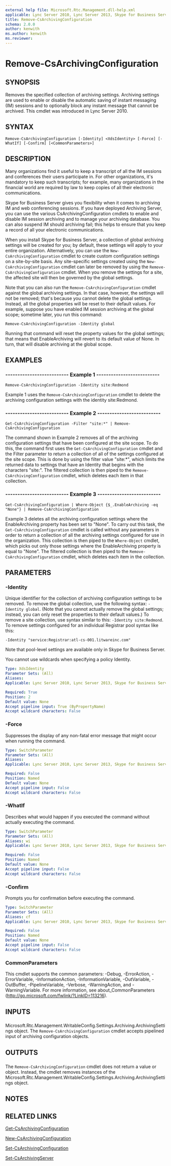 ```yaml
---
external help file: Microsoft.Rtc.Management.dll-help.xml
applicable: Lync Server 2010, Lync Server 2013, Skype for Business Server 2015, Skype for Business Server 2019
title: Remove-CsArchivingConfiguration
schema: 2.0.0
author: kenwith
ms.author: kenwith
ms.reviewer:
---
```


# Remove-CsArchivingConfiguration

## SYNOPSIS
Removes the specified collection of archiving settings.
Archiving settings are used to enable or disable the automatic saving of instant messaging (IM) sessions and to optionally block any instant message that cannot be archived.
This cmdlet was introduced in Lync Server 2010.


## SYNTAX

```
Remove-CsArchivingConfiguration [-Identity] <XdsIdentity> [-Force] [-WhatIf] [-Confirm] [<CommonParameters>]
```

## DESCRIPTION
Many organizations find it useful to keep a transcript of all the IM sessions and conferences their users participate in.
For other organizations, it's mandatory to keep such transcripts; for example, many organizations in the financial world are required by law to keep copies of all their electronic communications.

Skype for Business Server gives you flexibility when it comes to archiving IM and web conferencing sessions.
If you have deployed Archiving Server, you can use the various CsArchivingConfiguration cmdlets to enable and disable IM session archiving and to manage your archiving database.
You can also suspend IM should archiving fail; this helps to ensure that you keep a record of all your electronic communications.

When you install Skype for Business Server, a collection of global archiving settings will be created for you; by default, these settings will apply to your entire organization.
Alternatively, you can use the `New-CsArchivingConfiguration` cmdlet to create custom configuration settings on a site-by-site basis.
Any site-specific settings created using the `New-CsArchivingConfiguration` cmdlet can later be removed by using the `Remove-CsArchivingConfiguration` cmdlet.
When you remove the settings for a site, the affected site will then be governed by the global settings.

Note that you can also run the `Remove-CsArchivingConfiguration` cmdlet against the global archiving settings.
In that case, however, the settings will not be removed; that's because you cannot delete the global settings.
Instead, all the global properties will be reset to their default values.
For example, suppose you have enabled IM session archiving at the global scope; sometime later, you run this command:

`Remove-CsArchivingConfiguration -Identity global`

Running that command will reset the property values for the global settings; that means that EnableArchiving will revert to its default value of None.
In turn, that will disable archiving at the global scope.


## EXAMPLES

### -------------------------- Example 1 --------------------------
```
Remove-CsArchivingConfiguration -Identity site:Redmond
```

Example 1 uses the `Remove-CsArchivingConfiguration` cmdlet to delete the archiving configuration settings with the identity site:Redmond.


### -------------------------- Example 2 --------------------------
```
Get-CsArchivingConfiguration -Filter "site:*" | Remove-CsArchivingConfiguration
```

The command shown in Example 2 removes all of the archiving configuration settings that have been configured at the site scope.
To do this, the command first uses the `Get-CsArchivingConfiguration` cmdlet and the Filter parameter to return a collection of all of the settings configured at the site scope.
This is done by using the filter value "site:*", which limits the returned data to settings that have an Identity that begins with the characters "site:".
The filtered collection is then piped to the `Remove-CsArchivingConfiguration` cmdlet, which deletes each item in that collection.


### -------------------------- Example 3 --------------------------
```
Get-CsArchivingConfiguration | Where-Object {$_.EnableArchiving -eq "None"} | Remove-CsArchivingConfiguration
```

Example 3 deletes all the archiving configuration settings where the EnableArchiving property has been set to "None".
To carry out this task, the `Get-CsArchivingConfiguration` cmdlet is called without any parameters in order to return a collection of all the archiving settings configured for use in the organization.
This collection is then piped to the `Where-Object` cmdlet, which picks out only those settings where the EnableArchiving property is equal to "None".
The filtered collection is then piped to the `Remove-CsArchivingConfiguration` cmdlet, which deletes each item in the collection.


## PARAMETERS

### -Identity
Unique identifier for the collection of archiving configuration settings to be removed.
To remove the global collection, use the following syntax: `-Identity global`.
(Note that you cannot actually remove the global settings; instead, you can only reset the properties to their default values.) To remove a site collection, use syntax similar to this: `-Identity site:Redmond`.
To remove settings configured for an individual Registrar pool syntax like this:

`-Identity "service:Registrar:atl-cs-001.litwareinc.com"`

Note that pool-level settings are available only in Skype for Business Server.

You cannot use wildcards when specifying a policy Identity.


```yaml
Type: XdsIdentity
Parameter Sets: (All)
Aliases: 
Applicable: Lync Server 2010, Lync Server 2013, Skype for Business Server 2015, Skype for Business Server 2019

Required: True
Position: 2
Default value: None
Accept pipeline input: True (ByPropertyName)
Accept wildcard characters: False
```

### -Force
Suppresses the display of any non-fatal error message that might occur when running the command.

```yaml
Type: SwitchParameter
Parameter Sets: (All)
Aliases: 
Applicable: Lync Server 2010, Lync Server 2013, Skype for Business Server 2015, Skype for Business Server 2019

Required: False
Position: Named
Default value: None
Accept pipeline input: False
Accept wildcard characters: False
```

### -WhatIf
Describes what would happen if you executed the command without actually executing the command.

```yaml
Type: SwitchParameter
Parameter Sets: (All)
Aliases: wi
Applicable: Lync Server 2010, Lync Server 2013, Skype for Business Server 2015, Skype for Business Server 2019

Required: False
Position: Named
Default value: None
Accept pipeline input: False
Accept wildcard characters: False
```

### -Confirm
Prompts you for confirmation before executing the command.

```yaml
Type: SwitchParameter
Parameter Sets: (All)
Aliases: cf
Applicable: Lync Server 2010, Lync Server 2013, Skype for Business Server 2015, Skype for Business Server 2019

Required: False
Position: Named
Default value: None
Accept pipeline input: False
Accept wildcard characters: False
```

### CommonParameters
This cmdlet supports the common parameters: -Debug, -ErrorAction, -ErrorVariable, -InformationAction, -InformationVariable, -OutVariable, -OutBuffer, -PipelineVariable, -Verbose, -WarningAction, and -WarningVariable. For more information, see about_CommonParameters (http://go.microsoft.com/fwlink/?LinkID=113216).

## INPUTS

###  
Microsoft.Rtc.Management.WritableConfig.Settings.Archiving.ArchivingSettings object.
The `Remove-CsArchivingConfiguration` cmdlet accepts pipelined input of archiving configuration objects.

## OUTPUTS

###  
The `Remove-CsArchivingConfiguration` cmdlet does not return a value or object.
Instead, the cmdlet removes instances of the Microsoft.Rtc.Management.WritableConfig.Settings.Archiving.ArchivingSettings object.

## NOTES

## RELATED LINKS

[Get-CsArchivingConfiguration](Get-CsArchivingConfiguration.md)

[New-CsArchivingConfiguration](New-CsArchivingConfiguration.md)

[Set-CsArchivingConfiguration](Set-CsArchivingConfiguration.md)

[Set-CsArchivingServer](Set-CsArchivingServer.md)

